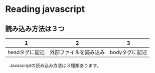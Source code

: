 # Reading javascript
## 読み込み方法は３つ

1| 2 | 3
--- | --- | -- |
|headタグに記述| 外部ファイルを読み込み| bodyタグに記述  |

<html>
  <head>
  <meta charset="utf-8" />
  <title>javascriptの読み込み</title>
  <!-- 1 headタグに記述 -->
  <script type="text/javascript">
    window.alert("Hello World!");
  </script>
  <!--------------------->
  </head>
  
  <body>
  <!-- 2 外部ファイルを読み込み-->
  <script type="text/javascript" src="hello_ex.js"></script>
  <!------------------------->
    <p>
    　Javascriptの読み込み方法は３種類あります。
    </p>
  <!-- 3 bodyタグに記述 ※閉じタグの直前-->
  <script type="text/javascript">
    window.alert("Hello World!");
  </script>
  <!--------------------------------->
  </body> 

</html>
